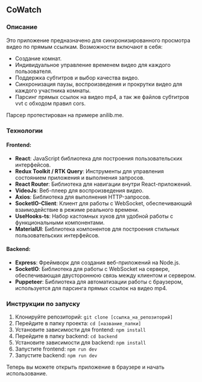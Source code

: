 ## CoWatch

### Описание

Это приложение предназначено для синхронизированного просмотра видео по прямым ссылкам. Возможности включают в себя:

- Создание комнат.
- Индивидуальное управление временем видео для каждого пользователя.
- Поддержка субтитров и выбор качества видео.
- Синхронизация паузы, воспроизведения и прокрутки видео для каждого участника комнаты.
- Парсинг прямых ссылок на видео mp4, а так же файлов субтитров vvt с обходом правил cors.

Парсер протестирован на примере anilib.me.

### Технологии

#### Frontend:
- **React**: JavaScript библиотека для построения пользовательских интерфейсов.
- **Redux Toolkit / RTK Query**: Инструменты для управления состоянием приложения и выполнения запросов.
- **React Router**: Библиотека для навигации внутри React-приложений.
- **VideoJs**: Веб-плеер для воспроизведения видео.
- **Axios**: Библиотека для выполнения HTTP-запросов.
- **SocketIO-Client**: Клиент для работы с WebSocket, обеспечивающий взаимодействие в режиме реального времени.
- **UseHooks-ts**: Набор кастомных хуков для удобной работы с функциональными компонентами.
- **MaterialUI**: Библиотека компонентов для построения стильных пользовательских интерфейсов.

#### Backend:
- **Express**: Фреймворк для создания веб-приложений на Node.js.
- **SocketIO**: Библиотека для работы с WebSocket на сервере, обеспечивающая двустороннюю связь между клиентом и сервером.
- **Puppeteer**: Библиотека для автоматизации работы с браузером, используется для парсинга прямых ссылок на видео mp4.

### Инструкции по запуску

1. Клонируйте репозиторий: `git clone [ссылка_на_репозиторий]`
2. Перейдите в папку проекта: `cd [название_папки]`
3. Установите зависимости для frontend: `npm install`
4. Перейдите в папку backend: `cd backend`
5. Установите зависимости для backend: `npm install`
6. Запустите frontend: `npm run dev`
7. Запустите backend: `npm run dev`

Теперь вы можете открыть приложение в браузере и начать использование.

